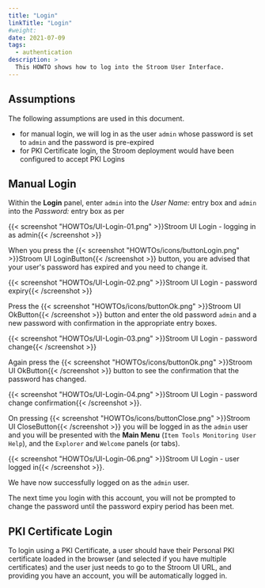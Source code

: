 ```yaml
---
title: "Login"
linkTitle: "Login"
#weight:
date: 2021-07-09
tags:
  - authentication
description: >
  This HOWTO shows how to log into the Stroom User Interface.
---
```


## Assumptions
The following assumptions are used in this document.
- for manual login, we will log in as the user `admin` whose password is set to `admin` and the password is pre-expired
- for PKI Certificate login, the Stroom deployment would have been configured to accept PKI Logins


## Manual Login 

Within the **Login** panel, enter `admin` into the *User Name:* entry box and `admin` into the *Password:* entry box as per

{{< screenshot "HOWTOs/UI-Login-01.png" >}}Stroom UI Login - logging in as admin{{< /screenshot >}}

When you press the
{{< screenshot "HOWTOs/icons/buttonLogin.png" >}}Stroom UI LoginButton{{< /screenshot >}}
button, you are advised that your user's password has expired and you need to change it.

{{< screenshot "HOWTOs/UI-Login-02.png" >}}Stroom UI Login - password expiry{{< /screenshot >}}

Press the
{{< screenshot "HOWTOs/icons/buttonOk.png" >}}Stroom UI OkButton{{< /screenshot >}}
button and enter the old password `admin` and a new password with confirmation in the appropriate entry boxes.

{{< screenshot "HOWTOs/UI-Login-03.png" >}}Stroom UI Login - password change{{< /screenshot >}}

Again press the
{{< screenshot "HOWTOs/icons/buttonOk.png" >}}Stroom UI OkButton{{< /screenshot >}}
button to see the confirmation that the password has changed.

{{< screenshot "HOWTOs/UI-Login-04.png" >}}Stroom UI Login - password change confirmation{{< /screenshot >}}.

On pressing
{{< screenshot "HOWTOs/icons/buttonClose.png" >}}Stroom UI CloseButton{{< /screenshot >}}
you will be logged in as the `admin` user and you will be presented with the __Main Menu__ (`Item Tools Monitoring User Help`), and the `Explorer` and `Welcome` panels (or tabs).

{{< screenshot "HOWTOs/UI-Login-06.png" >}}Stroom UI Login - user logged in{{< /screenshot >}}.

We have now successfully logged on as the `admin` user.

The next time you login with this account, you will not be prompted to change the password until the password expiry period has been met.


## PKI Certificate Login

To login using a PKI Certificate, a user should have their Personal PKI certificate loaded in the browser (and selected if
you have multiple certificates) and the user just needs to go to the Stroom UI URL, and providing you have an account, you will be
automatically logged in.

